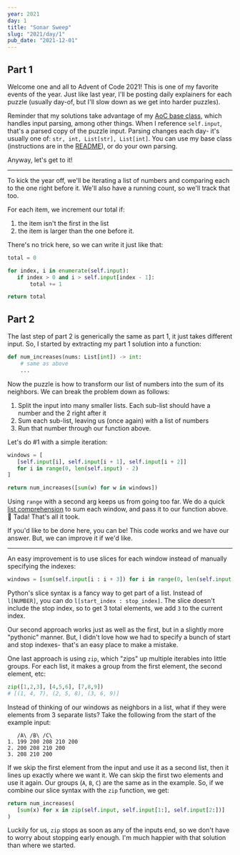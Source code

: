 ```yaml
---
year: 2021
day: 1
title: "Sonar Sweep"
slug: "2021/day/1"
pub_date: "2021-12-01"
---
```


## Part 1

Welcome one and all to Advent of Code 2021! This is one of my favorite events of the year. Just like last year, I'll be posting daily explainers for each puzzle (usually day-of, but I'll slow down as we get into harder puzzles).

Reminder that my solutions take advantage of my [AoC base class](https://github.com/xavdid/advent-of-code/blob/main/solutions/base.py), which handles input parsing, among other things. When I reference `self.input`, that's a parsed copy of the puzzle input. Parsing changes each day- it's usually one of: `str, int, List[str], List[int]`. You can use my base class (instructions are in the [README](https://github.com/xavdid/advent-of-code#quickstart)), or do your own parsing.

Anyway, let's get to it!

---

To kick the year off, we'll be iterating a list of numbers and comparing each to the one right before it. We'll also have a running count, so we'll track that too.

For each item, we increment our total if:

1. the item isn't the first in the list
2. the item is larger than the one before it.

There's no trick here, so we can write it just like that:

```py
total = 0

for index, i in enumerate(self.input):
   if index > 0 and i > self.input[index - 1]:
       total += 1

return total
```

## Part 2

The last step of part 2 is generically the same as part 1, it just takes different input. So, I started by extracting my part 1 solution into a function:

```py
def num_increases(nums: List[int]) -> int:
    # same as above
    ...
```

Now the puzzle is how to transform our list of numbers into the sum of its neighbors. We can break the problem down as follows:

1. Split the input into many smaller lists. Each sub-list should have a number and the 2 right after it
2. Sum each sub-list, leaving us (once again) with a list of numbers
3. Run that number through our function above.

Let's do #1 with a simple iteration:

```py
windows = [
   [self.input[i], self.input[i + 1], self.input[i + 2]]
   for i in range(0, len(self.input) - 2)
]

return num_increases([sum(w) for w in windows])
```

Using `range` with a second arg keeps us from going too far. We do a quick [list comprehension](https://realpython.com/list-comprehension-python/) to sum each window, and pass it to our function above. :tada: Tada! That's all it took.

If you'd like to be done here, you can be! This code works and we have our answer. But, we can improve it if we'd like.

---

An easy improvement is to use slices for each window instead of manually specifying the indexes:

```py
windows = [sum(self.input[i : i + 3]) for i in range(0, len(self.input) - 2)]
```

Python's slice syntax is a fancy way to get part of a list. Instead of `l[NUMBER]`, you can do `l[start_index : stop_index]`. The slice doesn't include the stop index, so to get 3 total elements, we add `3` to the current index.

Our second approach works just as well as the first, but in a slightly more "pythonic" manner. But, I didn't love how we had to specify a bunch of start and stop indexes- that's an easy place to make a mistake.

One last approach is using `zip`, which "zips" up multiple iterables into little groups. For each list, it makes a group from the first element, the second element, etc:

```py
zip([1,2,3], [4,5,6], [7,8,9])
# [(1, 4, 7), (2, 5, 8), (3, 6, 9)]
```

Instead of thinking of our windows as neighbors in a list, what if they were elements from 3 separate lists? Take the following from the start of the example input:

```
   /A\ /B\ /C\
1. 199 200 208 210 200
2. 200 208 210 200
3. 208 210 200
```

If we skip the first element from the input and use it as a second list, then it lines up exactly where we want it. We can skip the first two elements and use it again. Our groups (`A`, `B`, `C`) are the same as in the example. So, if we combine our slice syntax with the `zip` function, we get:

```py
return num_increases(
   [sum(x) for x in zip(self.input, self.input[1:], self.input[2:])]
)
```

Luckily for us, `zip` stops as soon as any of the inputs end, so we don't have to worry about stopping early enough. I'm much happier with that solution than where we started.
